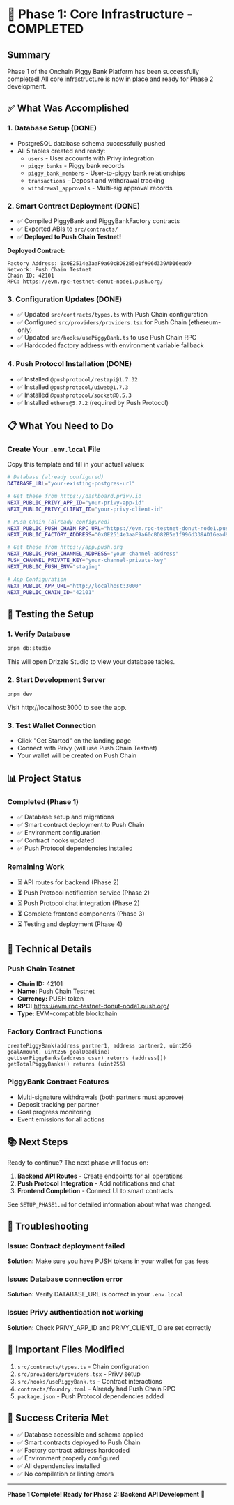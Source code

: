 # 🎉 Phase 1: Core Infrastructure - COMPLETED

## Summary

Phase 1 of the Onchain Piggy Bank Platform has been successfully completed! All core infrastructure is now in place and ready for Phase 2 development.

## ✅ What Was Accomplished

### 1. Database Setup (DONE)

- PostgreSQL database schema successfully pushed
- All 5 tables created and ready:
  - `users` - User accounts with Privy integration
  - `piggy_banks` - Piggy bank records
  - `piggy_bank_members` - User-to-piggy bank relationships
  - `transactions` - Deposit and withdrawal tracking
  - `withdrawal_approvals` - Multi-sig approval records

### 2. Smart Contract Deployment (DONE)

- ✅ Compiled PiggyBank and PiggyBankFactory contracts
- ✅ Exported ABIs to `src/contracts/`
- ✅ **Deployed to Push Chain Testnet!**

**Deployed Contract:**

```
Factory Address: 0x0E2514e3aaF9a60cBD82B5e1f996d339AD16ead9
Network: Push Chain Testnet
Chain ID: 42101
RPC: https://evm.rpc-testnet-donut-node1.push.org/
```

### 3. Configuration Updates (DONE)

- ✅ Updated `src/contracts/types.ts` with Push Chain configuration
- ✅ Configured `src/providers/providers.tsx` for Push Chain (ethereum-only)
- ✅ Updated `src/hooks/usePiggyBank.ts` to use Push Chain RPC
- ✅ Hardcoded factory address with environment variable fallback

### 4. Push Protocol Installation (DONE)

- ✅ Installed `@pushprotocol/restapi@1.7.32`
- ✅ Installed `@pushprotocol/uiweb@1.7.3`
- ✅ Installed `@pushprotocol/socket@0.5.3`
- ✅ Installed `ethers@5.7.2` (required by Push Protocol)

## 📋 What You Need to Do

### Create Your `.env.local` File

Copy this template and fill in your actual values:

```bash
# Database (already configured)
DATABASE_URL="your-existing-postgres-url"

# Get these from https://dashboard.privy.io
NEXT_PUBLIC_PRIVY_APP_ID="your-privy-app-id"
NEXT_PUBLIC_PRIVY_CLIENT_ID="your-privy-client-id"

# Push Chain (already configured)
NEXT_PUBLIC_PUSH_CHAIN_RPC_URL="https://evm.rpc-testnet-donut-node1.push.org/"
NEXT_PUBLIC_FACTORY_ADDRESS="0x0E2514e3aaF9a60cBD82B5e1f996d339AD16ead9"

# Get these from https://app.push.org
NEXT_PUBLIC_PUSH_CHANNEL_ADDRESS="your-channel-address"
PUSH_CHANNEL_PRIVATE_KEY="your-channel-private-key"
NEXT_PUBLIC_PUSH_ENV="staging"

# App Configuration
NEXT_PUBLIC_APP_URL="http://localhost:3000"
NEXT_PUBLIC_CHAIN_ID="42101"
```

## 🚀 Testing the Setup

### 1. Verify Database

```bash
pnpm db:studio
```

This will open Drizzle Studio to view your database tables.

### 2. Start Development Server

```bash
pnpm dev
```

Visit http://localhost:3000 to see the app.

### 3. Test Wallet Connection

- Click "Get Started" on the landing page
- Connect with Privy (will use Push Chain Testnet)
- Your wallet will be created on Push Chain

## 📊 Project Status

### Completed (Phase 1)

- ✅ Database setup and migrations
- ✅ Smart contract deployment to Push Chain
- ✅ Environment configuration
- ✅ Contract hooks updated
- ✅ Push Protocol dependencies installed

### Remaining Work

- ⏳ API routes for backend (Phase 2)
- ⏳ Push Protocol notification service (Phase 2)
- ⏳ Push Protocol chat integration (Phase 2)
- ⏳ Complete frontend components (Phase 3)
- ⏳ Testing and deployment (Phase 4)

## 🔧 Technical Details

### Push Chain Testnet

- **Chain ID:** 42101
- **Name:** Push Chain Testnet
- **Currency:** PUSH token
- **RPC:** https://evm.rpc-testnet-donut-node1.push.org/
- **Type:** EVM-compatible blockchain

### Factory Contract Functions

```solidity
createPiggyBank(address partner1, address partner2, uint256 goalAmount, uint256 goalDeadline)
getUserPiggyBanks(address user) returns (address[])
getTotalPiggyBanks() returns (uint256)
```

### PiggyBank Contract Features

- Multi-signature withdrawals (both partners must approve)
- Deposit tracking per partner
- Goal progress monitoring
- Event emissions for all actions

## 📚 Next Steps

Ready to continue? The next phase will focus on:

1. **Backend API Routes** - Create endpoints for all operations
2. **Push Protocol Integration** - Add notifications and chat
3. **Frontend Completion** - Connect UI to smart contracts

See `SETUP_PHASE1.md` for detailed information about what was changed.

## 🐛 Troubleshooting

### Issue: Contract deployment failed

**Solution:** Make sure you have PUSH tokens in your wallet for gas fees

### Issue: Database connection error

**Solution:** Verify DATABASE_URL is correct in your `.env.local`

### Issue: Privy authentication not working

**Solution:** Check PRIVY_APP_ID and PRIVY_CLIENT_ID are set correctly

## 📝 Important Files Modified

1. `src/contracts/types.ts` - Chain configuration
2. `src/providers/providers.tsx` - Privy setup
3. `src/hooks/usePiggyBank.ts` - Contract interactions
4. `contracts/foundry.toml` - Already had Push Chain RPC
5. `package.json` - Push Protocol dependencies added

## 🎯 Success Criteria Met

- ✅ Database accessible and schema applied
- ✅ Smart contracts deployed to Push Chain
- ✅ Factory contract address hardcoded
- ✅ Environment properly configured
- ✅ All dependencies installed
- ✅ No compilation or linting errors

---

**Phase 1 Complete! Ready for Phase 2: Backend API Development** 🚀
